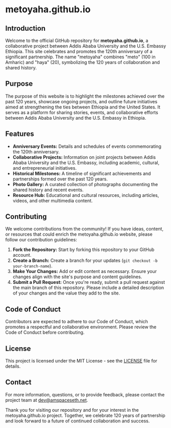 # metoyaha.github.io

## Introduction
Welcome to the official GitHub repository for **metoyaha.github.io**, a collaborative project between Addis Ababa University and the U.S. Embassy Ethiopia. This site celebrates and promotes the 120th anniversary of a significant partnership. The name "metoyaha" combines "meto" (100 in Amharic) and "haya" (20), symbolizing the 120 years of collaboration and shared history.

## Purpose
The purpose of this website is to highlight the milestones achieved over the past 120 years, showcase ongoing projects, and outline future initiatives aimed at strengthening the ties between Ethiopia and the United States. It serves as a platform for sharing stories, events, and collaborative efforts between Addis Ababa University and the U.S. Embassy in Ethiopia.

## Features
- **Anniversary Events:** Details and schedules of events commemorating the 120th anniversary.
- **Collaborative Projects:** Information on joint projects between Addis Ababa University and the U.S. Embassy, including academic, cultural, and entrepreneurial initiatives.
- **Historical Milestones:** A timeline of significant achievements and partnerships formed over the past 120 years.
- **Photo Gallery:** A curated collection of photographs documenting the shared history and recent events.
- **Resource Hub:** Educational and cultural resources, including articles, videos, and other multimedia content.

## Contributing
We welcome contributions from the community! If you have ideas, content, or resources that could enrich the metoyaha.github.io website, please follow our contribution guidelines:

1. **Fork the Repository:** Start by forking this repository to your GitHub account.
2. **Create a Branch:** Create a branch for your updates (`git checkout -b your-branch-name`).
3. **Make Your Changes:** Add or edit content as necessary. Ensure your changes align with the site's purpose and content guidelines.
4. **Submit a Pull Request:** Once you're ready, submit a pull request against the main branch of this repository. Please include a detailed description of your changes and the value they add to the site.

## Code of Conduct
Contributors are expected to adhere to our Code of Conduct, which promotes a respectful and collaborative environment. Please review the Code of Conduct before contributing.

## License
This project is licensed under the MIT License - see the [LICENSE](LICENSE) file for details.

## Contact
For more information, questions, or to provide feedback, please contact the project team at [dev@amspaceseth.net](mailto:dev@amspaceseth.net).

Thank you for visiting our repository and for your interest in the metoyaha.github.io project. Together, we celebrate 120 years of partnership and look forward to a future of continued collaboration and success.
